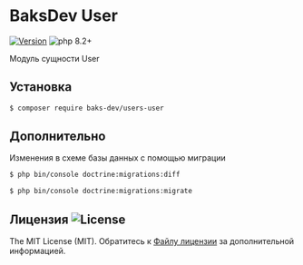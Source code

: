 # BaksDev User

[![Version](https://img.shields.io/badge/version-7.0.11-blue)](https://github.com/baks-dev/users-user/releases)
![php 8.2+](https://img.shields.io/badge/php-min%208.1-red.svg)

Модуль сущности User

## Установка

``` bash
$ composer require baks-dev/users-user
```

## Дополнительно

Изменения в схеме базы данных с помощью миграции

``` bash
$ php bin/console doctrine:migrations:diff

$ php bin/console doctrine:migrations:migrate
```

## Лицензия ![License](https://img.shields.io/badge/MIT-green)

The MIT License (MIT). Обратитесь к [Файлу лицензии](LICENSE.md) за дополнительной информацией.

